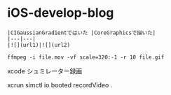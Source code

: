 # iOS-develop-blog
```
|CIGaussianGradientではいた |CoreGraphicsで描いた|
|---|---|
|![](url1)|![](url2)
```


```
ffmpeg -i file.mov -vf scale=320:-1 -r 10 file.gif
```

xcode シュミレーター録画

xcrun simctl io booted recordVideo <filename>.<extension>
